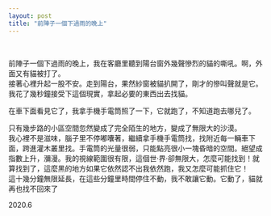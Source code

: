 ```yaml
---
layout: post
title: "前陣子一個下過雨的晚上"
---
```


  
&nbsp;
&nbsp;




前陣子一個下過雨的晚上，我在客廳里聽到陽台窗外幾聲慘烈的貓的嘶吼。啊，外面又有貓被打了。
<br>接著心裡升起一股不安。走到陽台，果然紗窗被貓扒開了，剛才的慘叫聲就是它。我花了幾秒鐘接受下這個現實，拿起必要的東西出去找貓。

在車下面看見它了，我拿手機手電筒照了一下，它就跑了，不知道跑去哪兒了。

只有幾步路的小區空間忽然變成了完全陌生的地方，變成了無限大的沙漠。
<br>我心裡不是滋味，腦子里不停嘟囔著，繼續拿手機手電筒找，找附近每一輛車下面，跨進灌木叢里找。手電筒的光量很弱，只能點亮很小一塊昏暗的空間。絕望成指數上升，瀰漫。我的視線範圍很有限，這個世·界·卻無限大，怎麼可能找到！就算找到了，這麼黑的地方如果它依然認不出我依然跑，我又怎麼可能抓住它！
<br>這十幾分鐘無限延長，在這些分鐘里時間停住不動，我不敢讓它動。它動了，貓就再也找不回來了

2020.6
